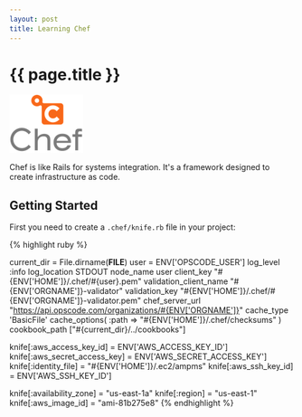 ```yaml
---
layout: post
title: Learning Chef
---
```


{{ page.title }}
================

![chef logo](/images/chef.png "Chef")

Chef is like Rails for systems integration. It's a framework designed
to create infrastructure as code.

Getting Started
---------------

First you need to create a `.chef/knife.rb` file in your project:

{% highlight ruby %}

current_dir = File.dirname(__FILE__)
user = ENV['OPSCODE_USER']
log_level                :info
log_location             STDOUT
node_name                user
client_key               "#{ENV['HOME']}/.chef/#{user}.pem"
validation_client_name   "#{ENV['ORGNAME']}-validator"
validation_key           "#{ENV['HOME']}/.chef/#{ENV['ORGNAME']}-validator.pem"
chef_server_url          "https://api.opscode.com/organizations/#{ENV['ORGNAME']}"
cache_type               'BasicFile'
cache_options( :path => "#{ENV['HOME']}/.chef/checksums" )
cookbook_path            ["#{current_dir}/../cookbooks"]

knife[:aws_access_key_id]     = ENV['AWS_ACCESS_KEY_ID']
knife[:aws_secret_access_key] = ENV['AWS_SECRET_ACCESS_KEY']
knife[:identity_file]         = "#{ENV['HOME']}/.ec2/ampms"
knife[:aws_ssh_key_id]        = ENV['AWS_SSH_KEY_ID']

knife[:availability_zone] = "us-east-1a"
knife[:region]            = "us-east-1"
knife[:aws_image_id]      = "ami-81b275e8"
{% endhighlight %}

